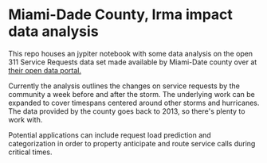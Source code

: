 # Miami-Dade County, Irma impact data analysis

This repo houses an jypiter notebook with some data analysis on the open 311 Service Requests data set made available by Miami-Date county over at [their open data portal.](https://opendata.miamidade.gov/311/311-Service-Requests-Miami-Dade-County/dj6j-qg5t) 

Currently the analysis outlines the changes on service requests by the community a week before and after the storm. The underlying work can be expanded to cover timespans centered around other storms and hurricanes. The data provided by the county goes back to 2013, so there's plenty to work with. 

Potential applications can include request load prediction and categorization in order to property anticipate and route service calls during critical times. 
